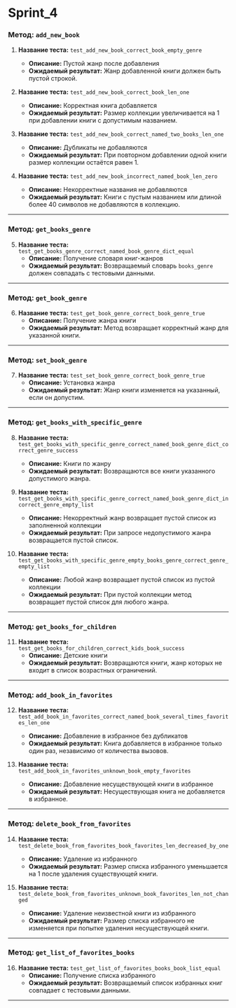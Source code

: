 # Sprint_4

### **Метод: `add_new_book`**  
1. **Название теста:** `test_add_new_book_correct_book_empty_genre`  
   - **Описание:** Пустой жанр после добавления  
   - **Ожидаемый результат:** Жанр добавленной книги должен быть пустой строкой.  

2. **Название теста:** `test_add_new_book_correct_book_len_one`  
   - **Описание:** Корректная книга добавляется  
   - **Ожидаемый результат:** Размер коллекции увеличивается на 1 при добавлении книги с допустимым названием.  

3. **Название теста:** `test_add_new_book_correct_named_two_books_len_one`  
   - **Описание:** Дубликаты не добавляются  
   - **Ожидаемый результат:** При повторном добавлении одной книги размер коллекции остаётся равен 1.  

4. **Название теста:** `test_add_new_book_incorrect_named_book_len_zero`  
   - **Описание:** Некорректные названия не добавляются  
   - **Ожидаемый результат:** Книги с пустым названием или длиной более 40 символов не добавляются в коллекцию.  

---

### **Метод: `get_books_genre`**  
5. **Название теста:** `test_get_books_genre_correct_named_book_genre_dict_equal`  
   - **Описание:** Получение словаря книг-жанров  
   - **Ожидаемый результат:** Возвращаемый словарь `books_genre` должен совпадать с тестовыми данными.  

---

### **Метод: `get_book_genre`**  
6. **Название теста:** `test_get_book_genre_correct_book_genre_true`  
   - **Описание:** Получение жанра книги  
   - **Ожидаемый результат:** Метод возвращает корректный жанр для указанной книги.  

---

### **Метод: `set_book_genre`**  
7. **Название теста:** `test_set_book_genre_correct_book_genre_true`  
   - **Описание:** Установка жанра  
   - **Ожидаемый результат:** Жанр книги изменяется на указанный, если он допустим.  

---

### **Метод: `get_books_with_specific_genre`**  
8. **Название теста:** `test_get_books_with_specific_genre_correct_named_book_genre_dict_correct_genre_success`  
   - **Описание:** Книги по жанру  
   - **Ожидаемый результат:** Возвращаются все книги указанного допустимого жанра.  

9. **Название теста:** `test_get_books_with_specific_genre_correct_named_book_genre_dict_incorrect_genre_empty_list`  
   - **Описание:** Некорректный жанр возвращает пустой список из заполненной коллекции  
   - **Ожидаемый результат:** При запросе недопустимого жанра возвращается пустой список.  

10. **Название теста:** `test_get_books_with_specific_genre_empty_books_genre_correct_genre_empty_list`  
    - **Описание:** Любой жанр возвращает пустой список из пустой коллекции  
    - **Ожидаемый результат:** При пустой коллекции метод возвращает пустой список для любого жанра.  

---

### **Метод: `get_books_for_children`**  
11. **Название теста:** `test_get_books_for_children_correct_kids_book_success`  
    - **Описание:** Детские книги  
    - **Ожидаемый результат:** Возвращаются книги, жанр которых не входит в список возрастных ограничений.  

---

### **Метод: `add_book_in_favorites`**  
12. **Название теста:** `test_add_book_in_favorites_correct_named_book_several_times_favorites_len_one`  
    - **Описание:** Добавление в избранное без дубликатов  
    - **Ожидаемый результат:** Книга добавляется в избранное только один раз, независимо от количества вызовов.  

13. **Название теста:** `test_add_book_in_favorites_unknown_book_empty_favorites`  
    - **Описание:** Добавление несуществующей книги в избранное  
    - **Ожидаемый результат:** Несуществующая книга не добавляется в избранное.  

---

### **Метод: `delete_book_from_favorites`**  
14. **Название теста:** `test_delete_book_from_favorites_book_favorites_len_decreased_by_one`  
    - **Описание:** Удаление из избранного  
    - **Ожидаемый результат:** Размер списка избранного уменьшается на 1 после удаления существующей книги.  

15. **Название теста:** `test_delete_book_from_favorites_unknown_book_favorites_len_not_changed`  
    - **Описание:** Удаление неизвестной книги из избранного  
    - **Ожидаемый результат:** Размер списка избранного не изменяется при попытке удаления несуществующей книги.  

---

### **Метод: `get_list_of_favorites_books`**  
16. **Название теста:** `test_get_list_of_favorites_books_book_list_equal`  
    - **Описание:** Получение списка избранного  
    - **Ожидаемый результат:** Возвращаемый список избранных книг совпадает с тестовыми данными.  

---